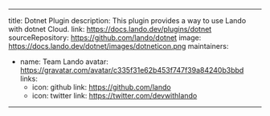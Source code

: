 
---
title: Dotnet Plugin
description: This plugin provides a way to use Lando with dotnet Cloud.
link: https://docs.lando.dev/plugins/dotnet
sourceRepository: https://github.com/lando/dotnet
image: https://docs.lando.dev/dotnet/images/dotneticon.png
maintainers:
  - name: Team Lando
    avatar: https://gravatar.com/avatar/c335f31e62b453f747f39a84240b3bbd
    links:
      - icon: github
        link: https://github.com/lando
      - icon: twitter
        link: https://twitter.com/devwithlando
---


